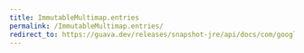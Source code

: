 ```yaml
---
title: ImmutableMultimap.entries
permalink: /ImmutableMultimap.entries/
redirect_to: https://guava.dev/releases/snapshot-jre/api/docs/com/google/common/collect/ImmutableMultimap.html#entries--
---
```

